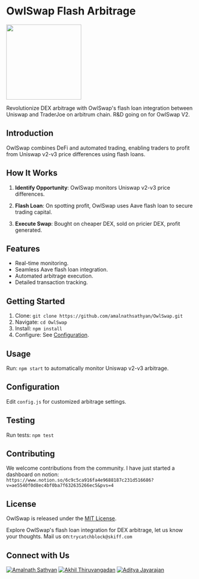 # OwlSwap Flash Arbitrage

<img src="https://github.com/amalnathsathyan/OwlSwapv2v3/assets/19988098/22bafd32-0bf0-4e15-8de8-43892c26f7fa" width="200" height="200">


Revolutionize DEX arbitrage with OwlSwap's flash loan integration between Uniswap and TraderJoe on arbitrum chain. R&D going on for OwlSwap V2. 

## Introduction

OwlSwap combines DeFi and automated trading, enabling traders to profit from Uniswap v2-v3 price differences using flash loans.

## How It Works

1. **Identify Opportunity**: OwlSwap monitors Uniswap v2-v3 price differences.

2. **Flash Loan**: On spotting profit, OwlSwap uses Aave flash loan to secure trading capital.

3. **Execute Swap**: Bought on cheaper DEX, sold on pricier DEX, profit generated.

## Features

- Real-time monitoring.
- Seamless Aave flash loan integration.
- Automated arbitrage execution.
- Detailed transaction tracking.

## Getting Started

1. Clone: `git clone https://github.com/amalnathsathyan/OwlSwap.git`
2. Navigate: `cd OwlSwap`
3. Install: `npm install`
4. Configure: See [Configuration](#configuration).

## Usage

Run: `npm start` to automatically monitor Uniswap v2-v3 arbitrage.

## Configuration

Edit `config.js` for customized arbitrage settings.

## Testing

Run tests: `npm test`

## Contributing

We welcome contributions from the community. I have just started a dashboard on notion: `https://www.notion.so/6c9c5ca916fa4e9688187c231d516686?v=ae5540f0d8ec4bf0ba7f632635266ec5&pvs=4`

## License

OwlSwap is released under the [MIT License](/path/to/LICENSE).

Explore OwlSwap's flash loan integration for DEX arbitrage, let us know your thoughts. Mail us on:`trycatchblock@skiff.com`

## Connect with Us

[![Amalnath Sathyan](https://img.shields.io/badge/Amalnath%20Sathyan-Connect-blue?style=flat&logo=linkedin)](https://www.linkedin.com/in/amalnath-sathyan/)
[![Akhil Thiruvangadan](https://img.shields.io/badge/Akhil%20Thiruvangadan-Connect-blue?style=flat&logo=linkedin)](https://www.linkedin.com/in/akhil-thiruvangadan/)
[![Aditya Jayarajan](https://img.shields.io/badge/Aditya%20Jayarajan-Connect-blue?style=flat&logo=linkedin)](https://www.linkedin.com/in/aditya-jayarajan/)


              
